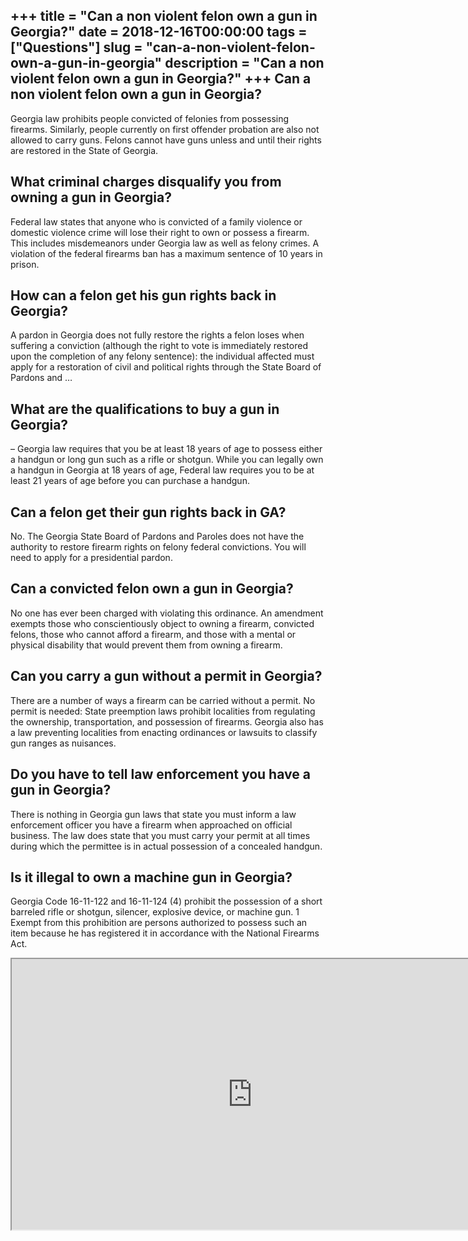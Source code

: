 +++
title = "Can a non violent felon own a gun in Georgia?"
date = 2018-12-16T00:00:00
tags = ["Questions"]
slug = "can-a-non-violent-felon-own-a-gun-in-georgia"
description = "Can a non violent felon own a gun in Georgia?"
+++
Can a non violent felon own a gun in Georgia?
---------------------------------------------

Georgia law prohibits people convicted of felonies from possessing firearms. Similarly, people currently on first offender probation are also not allowed to carry guns. Felons cannot have guns unless and until their rights are restored in the State of Georgia.

What criminal charges disqualify you from owning a gun in Georgia?
------------------------------------------------------------------

Federal law states that anyone who is convicted of a family violence or domestic violence crime will lose their right to own or possess a firearm. This includes misdemeanors under Georgia law as well as felony crimes. A violation of the federal firearms ban has a maximum sentence of 10 years in prison.

How can a felon get his gun rights back in Georgia?
---------------------------------------------------

A pardon in Georgia does not fully restore the rights a felon loses when suffering a conviction (although the right to vote is immediately restored upon the completion of any felony sentence): the individual affected must apply for a restoration of civil and political rights through the State Board of Pardons and …

What are the qualifications to buy a gun in Georgia?
----------------------------------------------------

– Georgia law requires that you be at least 18 years of age to possess either a handgun or long gun such as a rifle or shotgun. While you can legally own a handgun in Georgia at 18 years of age, Federal law requires you to be at least 21 years of age before you can purchase a handgun.

Can a felon get their gun rights back in GA?
--------------------------------------------

No. The Georgia State Board of Pardons and Paroles does not have the authority to restore firearm rights on felony federal convictions. You will need to apply for a presidential pardon.

Can a convicted felon own a gun in Georgia?
-------------------------------------------

No one has ever been charged with violating this ordinance. An amendment exempts those who conscientiously object to owning a firearm, convicted felons, those who cannot afford a firearm, and those with a mental or physical disability that would prevent them from owning a firearm.

Can you carry a gun without a permit in Georgia?
------------------------------------------------

There are a number of ways a firearm can be carried without a permit. No permit is needed: State preemption laws prohibit localities from regulating the ownership, transportation, and possession of firearms. Georgia also has a law preventing localities from enacting ordinances or lawsuits to classify gun ranges as nuisances.

Do you have to tell law enforcement you have a gun in Georgia?
--------------------------------------------------------------

There is nothing in Georgia gun laws that state you must inform a law enforcement officer you have a firearm when approached on official business. The law does state that you must carry your permit at all times during which the permittee is in actual possession of a concealed handgun.

Is it illegal to own a machine gun in Georgia?
----------------------------------------------

Georgia Code 16-11-122 and 16-11-124 (4) prohibit the possession of a short barreled rifle or shotgun, silencer, explosive device, or machine gun. 1 Exempt from this prohibition are persons authorized to possess such an item because he has registered it in accordance with the National Firearms Act.

<iframe allow="accelerometer; autoplay; clipboard-write; encrypted-media; gyroscope; picture-in-picture" allowfullscreen="" class="__youtube_prefs__  epyt-is-override  no-lazyload" data-no-lazy="1" data-origheight="433" data-origwidth="770" data-skipgform_ajax_framebjll="" height="433" id="_ytid_10116" loading="lazy" src="https://www.youtube.com/embed/06D_4Aa3Y0E?enablejsapi=1&autoplay=0&cc_load_policy=0&cc_lang_pref=&iv_load_policy=1&loop=0&modestbranding=0&rel=1&fs=1&playsinline=0&autohide=2&theme=dark&color=red&controls=1&" title="YouTube player" width="770"></iframe>